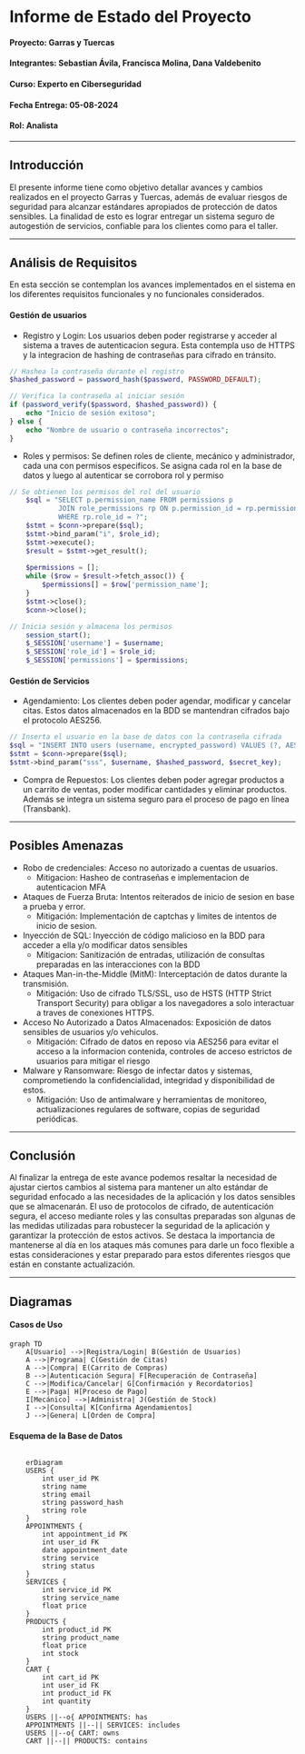 # Informe de Estado del Proyecto

#### Proyecto: Garras y Tuercas
#### Integrantes: Sebastian Ávila, Francisca Molina, Dana Valdebenito
#### Curso: Experto en Ciberseguridad
#### Fecha Entrega: 05-08-2024
#### Rol: Analista

___

## Introducción

El presente informe tiene como objetivo detallar avances y cambios realizados en el proyecto Garras y Tuercas, además de evaluar riesgos de seguridad para alcanzar estándares apropiados de protección de datos sensibles. La finalidad de esto es lograr entregar un sistema seguro de autogestión de servicios, confiable para los clientes como para el taller.
___

## Análisis de Requisitos
En esta sección se contemplan los avances implementados en el sistema en los diferentes requisitos funcionales y no funcionales considerados.

#### Gestión de usuarios
+ Registro y Login: Los usuarios deben poder registrarse y acceder al sistema a traves de autenticacion segura. Esta contempla uso de HTTPS y la integracion de hashing de contraseñas para cifrado en tránsito.

```php
// Hashea la contraseña durante el registro
$hashed_password = password_hash($password, PASSWORD_DEFAULT);
```
```php
// Verifica la contraseña al iniciar sesión
if (password_verify($password, $hashed_password)) {
    echo "Inicio de sesión exitoso";
} else {
    echo "Nombre de usuario o contraseña incorrectos";
}
```

+ Roles y permisos: Se definen roles de cliente, mecánico y administrador, cada una con permisos especificos. Se asigna cada rol en la base de datos y luego al autenticar se corrobora rol y permiso

```php
// Se obtienen los permisos del rol del usuario
    $sql = "SELECT p.permission_name FROM permissions p
            JOIN role_permissions rp ON p.permission_id = rp.permission_id
            WHERE rp.role_id = ?";
    $stmt = $conn->prepare($sql);
    $stmt->bind_param("i", $role_id);
    $stmt->execute();
    $result = $stmt->get_result();
    
    $permissions = [];
    while ($row = $result->fetch_assoc()) {
        $permissions[] = $row['permission_name'];
    }
    $stmt->close();
    $conn->close();
```
```php
// Inicia sesión y almacena los permisos
    session_start();
    $_SESSION['username'] = $username;
    $_SESSION['role_id'] = $role_id;
    $_SESSION['permissions'] = $permissions;
```

#### Gestión de Servicios

+ Agendamiento: Los clientes deben poder agendar, modificar y cancelar citas. Estos datos almacenados en la BDD se mantendran cifrados bajo el protocolo AES256.

```php
// Inserta el usuario en la base de datos con la contraseña cifrada
$sql = "INSERT INTO users (username, encrypted_password) VALUES (?, AES_ENCRYPT(?, ?))";
$stmt = $conn->prepare($sql);
$stmt->bind_param("sss", $username, $hashed_password, $secret_key);
```
+ Compra de Repuestos: Los clientes deben poder agregar productos  a un carrito de ventas, poder modificar cantidades y eliminar productos. Además se integra un sistema seguro para el proceso de pago en línea (Transbank).

___

## Posibles Amenazas
 
 + Robo de credenciales: Acceso no autorizado a cuentas de usuarios. 
    + Mitigacion: Hasheo de contraseñas e implementacion de autenticacion MFA
+ Ataques de Fuerza Bruta: Intentos reiterados de inicio de sesion en base a prueba y error.
    + Mitigación: Implementación de captchas y limites de intentos de inicio de sesion.
 + Inyección de SQL: Inyección de código malicioso en la BDD  para acceder a ella y/o modificar datos sensibles
    + Mitigacion: Sanitización de entradas, utilización de consultas preparadas en las interacciones con la BDD
+ Ataques Man-in-the-Middle (MitM): Interceptación de datos durante la transmisión.
    + Mitigación: Uso de cifrado TLS/SSL, uso de HSTS (HTTP Strict Transport Security) para obligar a los navegadores a solo interactuar a traves de conexiones HTTPS.
+ Acceso No Autorizado a Datos Almacenados: Exposición de datos sensibles de usuarios y/o vehiculos.
    + Mitigación: Cifrado de datos en reposo via AES256 para evitar el acceso a la informacion contenida, controles de acceso estrictos de usuarios para mitigar el riesgo
+ Malware y Ransomware: Riesgo de infectar datos y sistemas, comprometiendo la confidencialidad, integridad y disponibilidad de estos.
    + Mitigación: Uso de antimalware y herramientas de monitoreo, actualizaciones regulares de software, copias de seguridad periódicas.

___

## Conclusión

Al finalizar la entrega de este avance podemos resaltar la necesidad de ajustar ciertos cambios al sistema para mantener un alto estándar de seguridad enfocado a las necesidades de la aplicación y los datos sensibles que se almacenarán. El uso de protocolos de cifrado, de autenticación segura, el acceso mediante roles y las consultas preparadas son algunas de las medidas utilizadas para robustecer la seguridad de la aplicación y garantizar la protección de estos activos. Se destaca la importancia de mantenerse al día en los ataques más comunes para darle un foco flexible a estas consideraciones y estar preparado para estos diferentes riesgos que están en constante actualización.

___

## Diagramas

#### Casos de Uso

```mermaid
graph TD
    A[Usuario] -->|Registra/Login| B(Gestión de Usuarios)
    A -->|Programa| C(Gestión de Citas)
    A -->|Compra| E(Carrito de Compras)
    B -->|Autenticación Segura| F[Recuperación de Contraseña]
    C -->|Modifica/Cancelar| G[Confirmación y Recordatorios]
    E -->|Paga| H[Proceso de Pago]
    I[Mecánico] -->|Administra| J(Gestión de Stock)
    I -->|Consulta| K[Confirma Agendamientos]
    J -->|Genera| L[Orden de Compra]
```

#### Esquema de la Base de Datos
```mermaid 

    erDiagram
    USERS {
        int user_id PK
        string name
        string email
        string password_hash
        string role
    }
    APPOINTMENTS {
        int appointment_id PK
        int user_id FK
        date appointment_date
        string service
        string status
    }
    SERVICES {
        int service_id PK
        string service_name
        float price
    }
    PRODUCTS {
        int product_id PK
        string product_name
        float price
        int stock
    }
    CART {
        int cart_id PK
        int user_id FK
        int product_id FK
        int quantity
    }
    USERS ||--o{ APPOINTMENTS: has
    APPOINTMENTS ||--|| SERVICES: includes
    USERS ||--o{ CART: owns
    CART ||--|| PRODUCTS: contains

```
